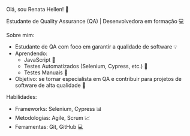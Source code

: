 Olá, sou Renata Hellen! 👋

Estudante de Quality Assurance (QA) | Desenvolvedora em formação 💻

Sobre mim:

- Estudante de QA com foco em garantir a qualidade de software 💡
- Aprendendo:
    - JavaScript 📝
    - Testes Automatizados (Selenium, Cypress, etc.) 🤖
    - Testes Manuais 📝
- Objetivo: se tornar especialista em QA e contribuir para projetos de software de alta qualidade 🚀

Habilidades:

- Frameworks: Selenium, Cypress 📊
- Metodologias: Agile, Scrum 📈
- Ferramentas: Git, GitHub 💻

<!---
RenataHellen/RenataHellen is a ✨ special ✨ repository because its `README.md` (this file) appears on your GitHub profile.
You can click the Preview link to take a look at your changes.
--->
